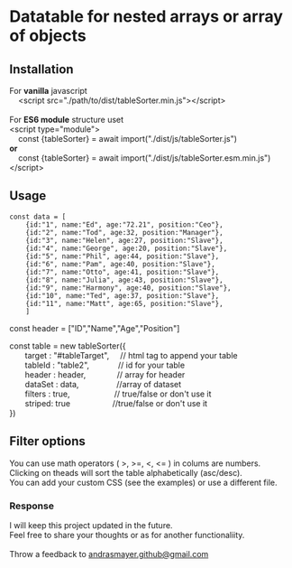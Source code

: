 # Datatable for nested arrays or array of objects

## Installation
For **vanilla** javascript <br>
&nbsp;&nbsp;&nbsp; &lt;script src="./path/to/dist/tableSorter.min.js"&gt;&lt;/script&gt;<br>
<br>
For **ES6 module** structure uset <br>
&lt;script type="module"&gt;<br>
&nbsp;&nbsp;&nbsp; const {tableSorter} = await import("./dist/js/tableSorter.js") <br>
**or**<br>
&nbsp;&nbsp;&nbsp;&nbsp;const {tableSorter} = await import("./dist/js/tableSorter.esm.min.js")<br>
&lt;/script&gt;


## Usage
    const data = [
        {id:"1", name:"Ed", age:"72.21", position:"Ceo"},
        {id:"2", name:"Tod", age:32, position:"Manager"},
        {id:"3", name:"Helen", age:27, position:"Slave"},
        {id:"4", name:"George", age:20, position:"Slave"},
        {id:"5", name:"Phil", age:44, position:"Slave"},
        {id:"6", name:"Pam", age:40, position:"Slave"},
        {id:"7", name:"Otto", age:41, position:"Slave"},
        {id:"8", name:"Julia", age:43, position:"Slave"},
        {id:"9", name:"Harmony", age:40, position:"Slave"},
        {id:"10", name:"Ted", age:37, position:"Slave"},
        {id:"11", name:"Matt", age:65, position:"Slave"},
        ]
const header = ["ID","Name","Age","Position"]        

const table = new tableSorter({<br>
        &nbsp;&nbsp;&nbsp;&nbsp;&nbsp;&nbsp;&nbsp;target : "#tableTarget", &nbsp;&nbsp;&nbsp;&nbsp;// html tag to append your table<br>
        &nbsp;&nbsp;&nbsp;&nbsp;&nbsp;&nbsp;&nbsp;tableId : "table2", &nbsp;&nbsp;&nbsp;&nbsp;&nbsp;&nbsp;&nbsp;&nbsp;&nbsp;&nbsp;&nbsp;&nbsp;// id for your table<br>
        &nbsp;&nbsp;&nbsp;&nbsp;&nbsp;&nbsp;&nbsp;header : header, &nbsp;&nbsp;&nbsp;&nbsp;&nbsp;&nbsp;&nbsp;&nbsp;&nbsp;&nbsp;&nbsp;&nbsp;&nbsp;// array for header<br>
        &nbsp;&nbsp;&nbsp;&nbsp;&nbsp;&nbsp;&nbsp;dataSet : data, &nbsp;&nbsp;&nbsp;&nbsp;&nbsp;&nbsp;&nbsp;&nbsp;&nbsp;&nbsp;&nbsp;&nbsp;&nbsp;&nbsp;&nbsp;&nbsp;//array of dataset<br>
        &nbsp;&nbsp;&nbsp;&nbsp;&nbsp;&nbsp;&nbsp;filters : true, &nbsp;&nbsp;&nbsp;&nbsp;&nbsp;&nbsp;&nbsp;&nbsp;&nbsp;&nbsp;&nbsp;&nbsp;&nbsp;&nbsp;&nbsp;&nbsp;&nbsp;&nbsp;&nbsp;// true/false or don't use it<br>
        &nbsp;&nbsp;&nbsp;&nbsp;&nbsp;&nbsp;&nbsp;striped: true &nbsp;&nbsp;&nbsp;&nbsp;&nbsp;&nbsp;&nbsp;&nbsp;&nbsp;&nbsp;&nbsp;&nbsp;&nbsp;&nbsp;&nbsp;&nbsp;&nbsp;&nbsp;//true/false or don't use it<br>
    })
    
                

## Filter options
You can use math operators ( >, >=, <, <= ) in colums are numbers.<br>
Clicking on theads will sort the table alphabetically (asc/desc).<br>
You can add your custom CSS (see the examples) or use a different file.<br>

### Response
I will keep this project updated in the future.<br>
Feel free to share your thoughts or as for another functionaliity.<br><br> 
Throw a feedback to andrasmayer.github@gmail.com<br>

